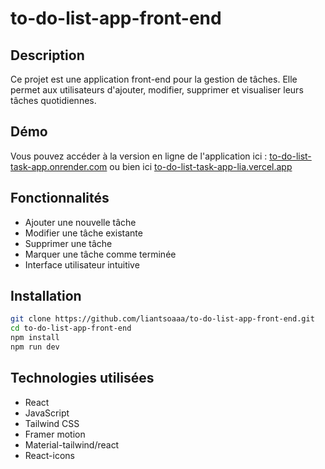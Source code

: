 # to-do-list-app-front-end

## Description

Ce projet est une application front-end pour la gestion de tâches. Elle permet aux utilisateurs d'ajouter, modifier, supprimer et visualiser leurs tâches quotidiennes.

## Démo

Vous pouvez accéder à la version en ligne de l'application ici : [to-do-list-task-app.onrender.com](https://to-do-list-task-app.onrender.com)
ou bien ici
[to-do-list-task-app-lia.vercel.app](https://to-do-list-task-app-lia.vercel.app/)

## Fonctionnalités

- Ajouter une nouvelle tâche
- Modifier une tâche existante
- Supprimer une tâche
- Marquer une tâche comme terminée
- Interface utilisateur intuitive

## Installation

```bash
git clone https://github.com/liantsoaaa/to-do-list-app-front-end.git
cd to-do-list-app-front-end
npm install
npm run dev
```

## Technologies utilisées

- React
- JavaScript
- Tailwind CSS
- Framer motion
- Material-tailwind/react
- React-icons